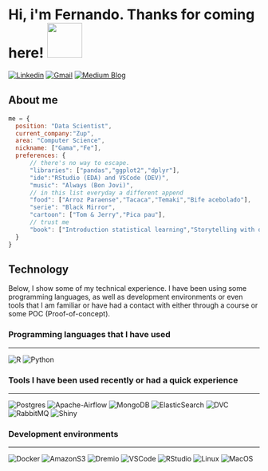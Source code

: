 # Hi, i'm Fernando. Thanks for coming here! <img src="https://media1.giphy.com/media/YaICTrHyZm4KUPP9iN/source.gif" width="70"></h2>


[![Linkedin](https://img.shields.io/badge/-LinkedIn-blue?style=flat&logo=Linkedin&logoColor=white)](https://www.linkedin.com/in/fernandogama/)
[![Gmail](https://img.shields.io/badge/-Gmail-c14438?style=flat&logo=Gmail&logoColor=white)](mailto:contato.ffgama@gmail.com)
[![Medium Blog](https://img.shields.io/badge/Medium-12100E?style=flat-square&logo=Medium)](https://medium.com/@fernando.gama)

## About me

```javascript
me = {
  position: "Data Scientist",
  current_company:"Zup",
  area: "Computer Science",
  nickname: ["Gama","Fe"],
  preferences: {
      // there's no way to escape.
      "libraries": ["pandas","ggplot2","dplyr"],
      "ide":"RStudio (EDA) and VSCode (DEV)",
      "music": "Always (Bon Jovi)",
      // in this list everyday a different append
      "food": ["Arroz Paraense","Tacaca","Temaki","Bife acebolado"],
      "serie": "Black Mirror",
      "cartoon": ["Tom & Jerry","Pica pau"],
      // trust me
      "book": ["Introduction statistical learning","Storytelling with data"]
  }
}
```

## Technology
Below, I show some of my technical experience. I have been using some programming languages, as well as development environments or even tools that I am familiar or have had a contact with either through a course or some POC (Proof-of-concept). 

### Programming languages that I have used
<hr>

![R](https://img.shields.io/badge/R-276DC3?style=for-the-bad&logo=R)
![Python](https://img.shields.io/badge/Python-important?style=for-the-bad&logo=python)

### Tools I have been used recently or had a quick experience
<hr>

![Postgres](https://img.shields.io/badge/Postgres-336791?style=for-the-bad&logo=postgresql)
![Apache-Airflow](https://img.shields.io/badge/Airflow-017CEE?style=for-the-bad&logo=apache-airflow)
![MongoDB](https://img.shields.io/badge/MongoDB-47A248?style=for-the-bad&logo=mongodb)
![ElasticSearch](https://img.shields.io/badge/Elasticsearch-005571?style=for-the-bad&logo=Elastic)
![DVC](https://img.shields.io/badge/DVC-7D4698?style=for-the-bad)
![RabbitMQ](https://img.shields.io/badge/RabbitMQ-FFFFFF?style=for-the-bad&logo=RabbitMQ)
![Shiny](https://img.shields.io/badge/Shiny-blue?style=for-the-bad)

### Development environments
<hr>

![Docker](https://img.shields.io/badge/Docker-000000?style=for-the-bad&logo=docker)
![AmazonS3](https://img.shields.io/badge/AWS-232F3E?style=for-the-bade&logo=amazon-aws)
![Dremio](https://img.shields.io/badge/Dremio-informational?style=for-the-bad)
![VSCode](https://img.shields.io/badge/VStudio-5C2D91?style=for-the-bad&logo=visual-studio-code)
![RStudio](https://img.shields.io/badge/RStudio-75AADB?style=for-the-bad&logo=visual-studio-code)
![Linux](https://img.shields.io/badge/Linux-000000?style=for-the-bad&logo=linux)
![MacOS](https://img.shields.io/badge/MacOS-000000?style=for-the-bad&logo=macOS)
